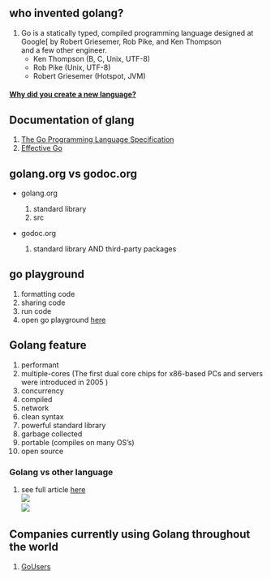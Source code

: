 ## who invented golang?   
1. Go is a statically typed, compiled programming language designed at Google[ by Robert Griesemer, Rob Pike, and Ken Thompson   
and  a few other engineer.    
   *  Ken Thompson (B, C, Unix, UTF-8)  
   *  Rob Pike (Unix, UTF-8) 
   *  Robert Griesemer (Hotspot, JVM)  


####  [Why did you create a new language?](https://golang.org/doc/faq#creating_a_new_language)


## Documentation of glang
1. [The Go Programming Language Specification](https://golang.org/ref/spec)
1. [Effective Go](https://golang.org/doc/effective_go)


## golang.org vs godoc.org

* golang.org
   1. standard library
   1. src

* godoc.org
   1.  standard library AND third-party packages

## go playground
1. formatting code
1. sharing code
1. run code
1. open go playground [here](https://play.golang.org/)


## Golang feature  
1. performant
1. multiple-cores (The first dual core chips for x86-based PCs and servers were introduced in 2005  )  
1. concurrency
1. compiled
1. network
1. clean syntax
1. powerful standard library
1. garbage collected  
1. portable (compiles on many OS’s)   
1. open source


### Golang vs other language  
1. see full article [here](https://talks.golang.org/2014/gocon-tokyo.slide#1)  
![](https://talks.golang.org/2014/gocon-tokyo.slide#16)  
![](https://talks.golang.org/2014/gocon-tokyo.slide#22)  
   
## Companies currently using Golang throughout the world
1. [GoUsers](https://github.com/golang/go/wiki/GoUsers)